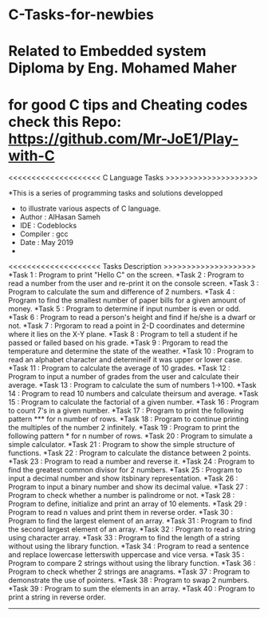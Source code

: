 # C-Tasks-for-newbies
# Related to Embedded system Diploma by Eng. Mohamed Maher

# for good C tips and Cheating codes check this Repo: https://github.com/Mr-JoE1/Play-with-C

<<<<<<<<<<<<<<<<<<<< C Language Tasks >>>>>>>>>>>>>>>>>>>> 

*This is a series of programming tasks and solutions developped  
*	to illustrate various aspects of C language.
*	Author    : AlHasan Sameh
*	IDE          : Codeblocks
*	Compiler : gcc
*	Date        : May 2019
*

<<<<<<<<<<<<<<<<<<<< Tasks Description >>>>>>>>>>>>>>>>>>>>
*Task 1   : Program to print "Hello C" on the screen.
*Task 2   : Program to read a number from the user and re-print it on the console screen.
*Task 3   : Program to calculate the sum and difference of 2 numbers.
*Task 4   : Program to find the smallest number of paper bills for a  given amount of money.
*Task 5   : Program to determine if input number is even or odd.
*Task 6   : Program to read a person's height and find if he/she is	  a dwarf or not.
*Task 7   : Prgoram to read a point in 2-D coordinates and determine  where it lies on the X-Y plane.
*Task 8   : Program to tell a student if he passed or failed based on his grade.
*Task 9   : Prgoram to read the temperature and determine the state  of the weather.
*Task 10 : Program to read an alphabet character and determineif it was upper or lower case.
*Task 11 : Program to calculate the average of 10 grades.
*Task 12 : Program to input a number of grades from the user  and calculate their average.
*Task 13 : Program to calculate the sum of numbers 1->100.
*Task 14 : Program to read 10 numbers and calculate theirsum and average.
*Task 15 : Program to calculate the factorial of a given number.
*Task 16 : Program to count 7's in a given number.
*Task 17 : Program to print the following pattern	*** for n number of rows.
*Task 18 : Program to continue printing the multiples of the  number 2 infinitely.
*Task 19 : Program to print the following pattern * for n number of rows.
*Task 20 : Program to simulate a simple calculator.
*Task 21 : Program to show the simple structure of functions.
*Task 22 : Program to calculate the distance between 2 points.
*Task 23 : Program to read a number and reverse it.
*Task 24 : Program to find the greatest common divisor for 2 numbers.
*Task 25 : Program to input a decimal number and show itsbinary representation.
*Task 26 : Program to input a binary number and show its   decimal value.
*Task 27 : Program to check whether a number is palindrome or not.
*Task 28 : Program to define, initialize and print an array of 10 elements.
*Task 29 : Program to read n values and print them in reverse order.
*Task 30 : Program to find the largest element of an array.
*Task 31 : Program to find the second largest element of an array.
*Task 32 : Program to read a string using character array.
*Task 33 : Program to find the length of a string without using the library function.
*Task 34 : Program to read a sentence and replace lowercase letterswith uppercase and vice versa.
*Task 35 : Program to compare 2 strings without using the library function.
*Task 36 : Program to check whether 2 strings are anagrams.
*Task 37 : Program to demonstrate the use of pointers.
*Task 38 : Program to swap 2 numbers.
*Task 39 : Program to sum the elements in an array.
*Task 40 : Program to print a string in reverse order.
************************************************************************
